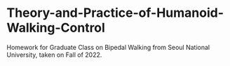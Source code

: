 # Theory-and-Practice-of-Humanoid-Walking-Control
Homework for Graduate Class on Bipedal Walking from Seoul National University, taken on Fall of 2022.

